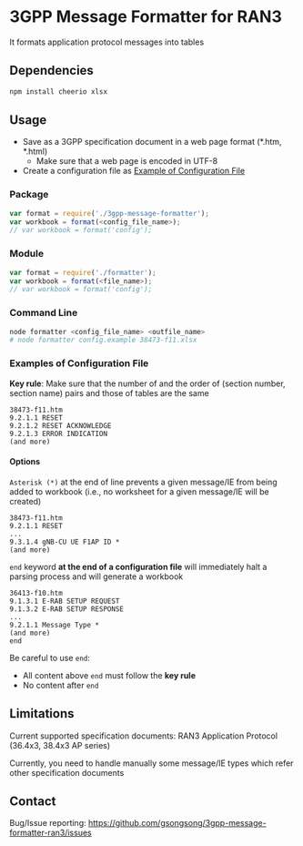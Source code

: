 # 3GPP Message Formatter for RAN3

It formats application protocol messages into tables

## Dependencies

```sh
npm install cheerio xlsx
```

## Usage

- Save as a 3GPP specification document in a web page format (*.htm, *.html)
   - Make sure that a web page is encoded in UTF-8
- Create a configuration file as [Example of Configuration File](#config-example)

### Package

```js
var format = require('./3gpp-message-formatter');
var workbook = format(<config_file_name>);
// var workbook = format('config');
```

### Module

```js
var format = require('./formatter');
var workbook = format(<file_name>);
// var workbook = format('config');
```

### Command Line

```sh
node formatter <config_file_name> <outfile_name>
# node formatter config.example 38473-f11.xlsx
```

### <a id='config-example'>Examples of Configuration File</a>

**Key rule**: Make sure that the number of and the order of (section number, section name) pairs and those of tables are the same

```
38473-f11.htm
9.2.1.1	RESET
9.2.1.2	RESET ACKNOWLEDGE
9.2.1.3	ERROR INDICATION
(and more)
```

#### Options

`Asterisk (*)` at the end of line prevents a given message/IE from being added to workbook (i.e., no worksheet for a given message/IE will be created)

```
38473-f11.htm
9.2.1.1	RESET
...
9.3.1.4	gNB-CU UE F1AP ID *
(and more)
```

`end` keyword **at the end of a configuration file** will immediately halt a parsing process and will generate a workbook

```
36413-f10.htm
9.1.3.1	E-RAB SETUP REQUEST
9.1.3.2	E-RAB SETUP RESPONSE
...
9.2.1.1	Message Type *
(and more)
end
```

Be careful to use `end`:

   - All content above `end` must follow the **key rule**
   - No content after `end`

## Limitations

Current supported specification documents: RAN3 Application Protocol (36.4x3, 38.4x3 AP series)

Currently, you need to handle manually some message/IE types which refer other specification documents

## Contact

Bug/Issue reporting: https://github.com/gsongsong/3gpp-message-formatter-ran3/issues